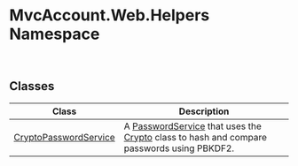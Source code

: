 MvcAccount.Web.Helpers Namespace
================================
 


Classes
-------

Class                      | Description                                                                                        
-------------------------- | -------------------------------------------------------------------------------------------------- 
[CryptoPasswordService][1] | A [PasswordService][2] that uses the [Crypto][3] class to hash and compare passwords using PBKDF2. 

[1]: CryptoPasswordService/README.md
[2]: ../MvcAccount/PasswordService/README.md
[3]: http://msdn2.microsoft.com/en-us/library/gg538437